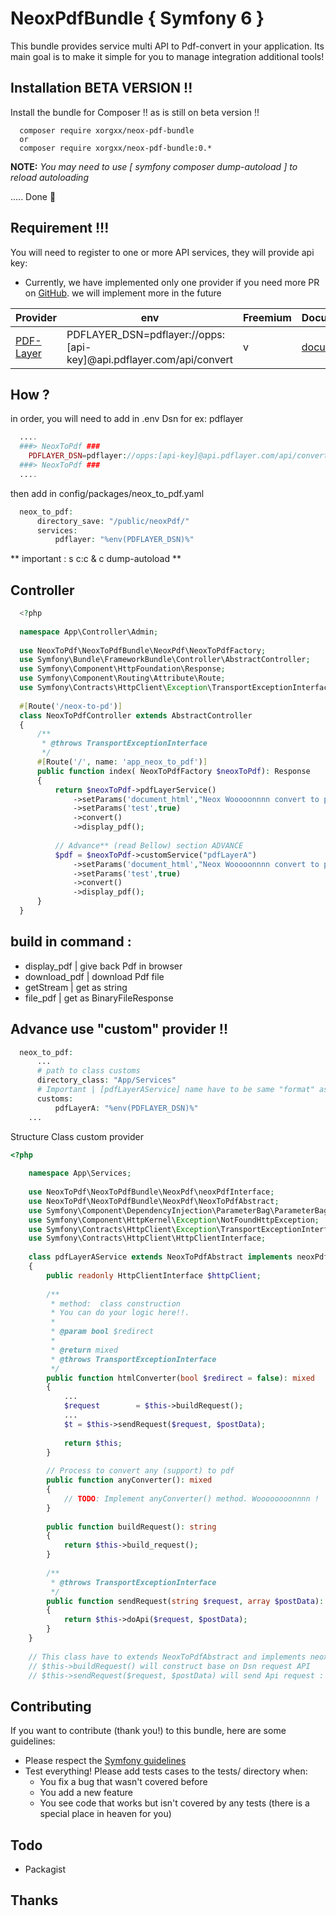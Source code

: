 # NeoxPdfBundle { Symfony 6 }
This bundle provides service multi API to Pdf-convert in your application.
Its main goal is to make it simple for you to manage integration additional tools!

## Installation BETA VERSION !! 
Install the bundle for Composer !! as is still on beta version !!

````
  composer require xorgxx/neox-pdf-bundle
  or 
  composer require xorgxx/neox-pdf-bundle:0.*
````

**NOTE:** _You may need to use [ symfony composer dump-autoload ] to reload autoloading_

 ..... Done 🎈

## Requirement !!!
You will need to register to one or more API services, they will provide api key:
* Currently, we have implemented only one provider if you need more PR on [GitHub](https://github.com/xorgxx?tab=repositories). we will implement more in the future
  
| Provider                             | env                                                                 | Freemium | Documentation                                       |
|--------------------------------------|---------------------------------------------------------------------|----------|-----------------------------------------------------|
| [PDF-Layer](http://www.pdflayer.com) | PDFLAYER_DSN=pdflayer://opps:[api-key]@api.pdflayer.com/api/convert | v        | [documentation](https://pdflayer.com/documentation) |

## How ?
in order, you will need to add in .env Dsn for ex: pdflayer
````php
  ....
  ###> NeoxToPdf ###
    PDFLAYER_DSN=pdflayer://opps:[api-key]@api.pdflayer.com/api/convert
  ###> NeoxToPdf ###
  ....
````
then add in config/packages/neox_to_pdf.yaml
````php
  neox_to_pdf:
      directory_save: "/public/neoxPdf/"
      services:
          pdflayer: "%env(PDFLAYER_DSN)%"
````
** important : s c:c & c dump-autoload **

## Controller
````php
  <?php
  
  namespace App\Controller\Admin;
  
  use NeoxToPdf\NeoxToPdfBundle\NeoxPdf\NeoxToPdfFactory;
  use Symfony\Bundle\FrameworkBundle\Controller\AbstractController;
  use Symfony\Component\HttpFoundation\Response;
  use Symfony\Component\Routing\Attribute\Route;
  use Symfony\Contracts\HttpClient\Exception\TransportExceptionInterface;
  
  #[Route('/neox-to-pd')]
  class NeoxToPdfController extends AbstractController
  {
      /**
       * @throws TransportExceptionInterface
       */
      #[Route('/', name: 'app_neox_to_pdf')]
      public function index( NeoxToPdfFactory $neoxToPdf): Response
      {
          return $neoxToPdf->pdfLayerService()
              ->setParams('document_html',"Neox Wooooonnnn convert to pdf")
              ->setParams('test',true)
              ->convert()
              ->display_pdf();
              
          // Advance** (read Bellow) section ADVANCE
          $pdf = $neoxToPdf->customService("pdfLayerA")
              ->setParams('document_html',"Neox Wooooonnnn convert to pdf")
              ->setParams('test',true)
              ->convert()
              ->display_pdf();
      }
  }
````

## build in command :
  - display_pdf   | give back Pdf in browser
  - download_pdf  | download Pdf file
  - getStream     | get as string
  - file_pdf      | get as BinaryFileResponse

## Advance use "custom" provider !!

`````php 
  neox_to_pdf:
      ...
      # path to class customs
      directory_class: "App/Services"
      # Important | [pdfLayerAService] name have to be same "format" as the class name without "Service" ex: pdfLayerA not PdfLayera
      customs:
          pdfLayerA: "%env(PDFLAYER_DSN)%"
    ...

`````
Structure Class custom provider
`````php 
<?php
    
    namespace App\Services;
    
    use NeoxToPdf\NeoxToPdfBundle\NeoxPdf\neoxPdfInterface;
    use NeoxToPdf\NeoxToPdfBundle\NeoxPdf\NeoxToPdfAbstract;
    use Symfony\Component\DependencyInjection\ParameterBag\ParameterBagInterface;
    use Symfony\Component\HttpKernel\Exception\NotFoundHttpException;
    use Symfony\Contracts\HttpClient\Exception\TransportExceptionInterface;
    use Symfony\Contracts\HttpClient\HttpClientInterface;
    
    class pdfLayerAService extends NeoxToPdfAbstract implements neoxPdfInterface
    {
        public readonly HttpClientInterface $httpClient;
        
        /**
         * method:  class construction
         * You can do your logic here!!.
         *
         * @param bool $redirect
         *
         * @return mixed
         * @throws TransportExceptionInterface
         */
        public function htmlConverter(bool $redirect = false): mixed
        {
            ...
            $request        = $this->buildRequest();
            ...
            $t = $this->sendRequest($request, $postData);
            
            return $this;
        }
        
        // Process to convert any (support) to pdf
        public function anyConverter(): mixed
        {
            // TODO: Implement anyConverter() method. Woooooooonnnn !
        }
        
        public function buildRequest(): string
        {
            return $this->build_request();
        }
        
        /**
         * @throws TransportExceptionInterface
         */
        public function sendRequest(string $request, array $postData): string
        {
            return $this->doApi($request, $postData);
        }
    }
    
    // This class have to extends NeoxToPdfAbstract and implements neoxPdfInterface
    // $this->buildRequest() will construct base on Dsn request API
    // $this->sendRequest($request, $postData) will send Api request : Note that this have to return string !!

`````

## Contributing
If you want to contribute (thank you!) to this bundle, here are some guidelines:

* Please respect the [Symfony guidelines](http://symfony.com/doc/current/contributing/code/standards.html)
* Test everything! Please add tests cases to the tests/ directory when:
    * You fix a bug that wasn't covered before
    * You add a new feature
    * You see code that works but isn't covered by any tests \(there is a special place in heaven for you\)
## Todo
* Packagist

## Thanks